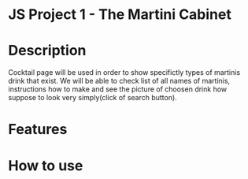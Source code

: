 # JS Project 1 - The Martini Cabinet

# Description
Cocktail page will be used in order to show specifictly types
of martinis drink that exist. We will be able to check list of all names of martinis,
instructions how to make
and see the picture of choosen drink how suppose to look very simply(click of search  button).

# Features


# How to use

